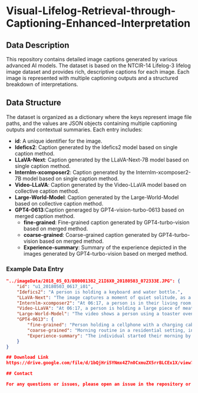 # Visual-Lifelog-Retrieval-through-Captioning-Enhanced-Interpretation

## Data Description
This repository contains detailed image captions generated by various advanced AI models. The dataset is based on the NTCIR-14 Lifelog-3 lifelog image dataset and provides rich, descriptive captions for each image. Each image is represented with multiple captioning outputs and a structured breakdown of interpretations.

## Data Structure
The dataset is organized as a dictionary where the keys represent image file paths, and the values are JSON objects containing multiple captioning outputs and contextual summaries. Each entry includes:

- **id**: A unique identifier for the image.
- **Idefics2**: Caption generated by the Idefics2 model based on single caption method.
- **LLaVA-Next**: Caption generated by the LLaVA-Next-7B model based on single caption method.
- **Internlm-xcomposer2**: Caption generated by the Internlm-xcomposer2-7B model based on single caption method.
- **Video-LLaVA**: Caption generated by the Video-LLaVA model based on collective caption method.
- **Large-World-Model**: Caption generated by the Large-World-Model based on collective caption method.
- **GPT4-0613**:Caption generaged by GPT4-vision-turbo-0613 based on merged caption method.
  - **fine-grained**: Fine-grained caption generated by GPT4-turbo-vision based on merged method.
  - **coarse-grained**: Coarse-grained caption generated by GPT4-turbo-vision based on merged method.
  - **Experience-summary**: Summary of the experience depicted in the images generated by GPT4-turbo-vision based on merged method.

### Example Data Entry
```json
"../imageData/2018_05_03/B00001382_21I6X0_20180503_072333E.JPG": {
    "id": "u1_20180503_0617_i01",
    "Idefics2": "A person is holding a keyboard and water bottle.",
    "LLaVA-Next": "The image captures a moment of quiet solitude, as a person sits in a room, engrossed in the digital world. The individual, clad in a vibrant red sweater, is holding a smartphone in their hands, their fingers dancing over the screen. The phone is connected to a laptop, suggesting a work or study session in progress.\n\nThe room around them is a testament to their lifestyle, with a desk and a chair visible in the background. A backpack rests on the floor, perhaps holding more tools of their trade. A water bottle stands nearby, a silent reminder of the importance of hydration amidst long hours of screen time.\n\nThe time on the phone reads 06:17, hinting at the early morning hours. The person seems to be in the midst of a productive session, perhaps working on a project or studying for an exam. The image paints a picture of modern life, where technology plays a significant role in our daily routines.",
    "Internlm-xcomposer2": "At 06:17, a person is in their living room, holding a smartphone with a white cord attached to it. They are wearing a red sweater and a watch on their wrist.",
    "Video-LLaVA": "At 06:17, a person is holding a large piece of meat, which is wrapped in plastic. The meat appears to be a type of salmon, and the person is holding it up to the camera. The person is standing in a kitchen, and there are several other items visible in the background, including a sink, a refrigerator, and a microwave. The person seems to be proudly displaying the meat, possibly showcasing its size or quality.",
    "Large-World-Model": "The video shows a person using a toaster oven to make coffee. They place a cup of coffee on a plate and close the toaster oven. Then, they open the door of the oven and place a plate of food in it. The video also shows a hand holding a cup of coffee in a kitchen.",
    "GPT4-0613": {
        "fine-grained": "Person holding a cellphone with a charging cable connected.",
        "coarse-grained": "Morning routine in a residential setting, involving smartphone usage and preparing smoked salmon in the kitchen.",
        "Experience-summary": "The individual started their morning by handling their phone and preparing smoked salmon in a well-lit kitchen."
    }
}

## Download Link
https://drive.google.com/file/d/1bQjHri5YNmx4Z7n0CxmuZX5rrBLCEx1X/view?usp=sharing

## Contact

For any questions or issues, please open an issue in the repository or contact the author at [yfshih@nlg.csie.ntu.edu.tw].
